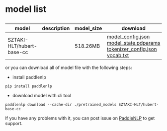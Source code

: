 #  model list

##  

| model  | description | model_size  | download         |
| --- | --- | --- | --- |
|SZTAKI-HLT/hubert-base-cc|  | 518.26MB | [model_config.json](https://bj.bcebos.com/paddlenlp/models/community/SZTAKI-HLT/hubert-base-cc/model_config.json)<br>[model_state.pdparams](https://bj.bcebos.com/paddlenlp/models/community/SZTAKI-HLT/hubert-base-cc/model_state.pdparams)<br>[tokenizer_config.json](https://bj.bcebos.com/paddlenlp/models/community/SZTAKI-HLT/hubert-base-cc/tokenizer_config.json)<br>[vocab.txt](https://bj.bcebos.com/paddlenlp/models/community/SZTAKI-HLT/hubert-base-cc/vocab.txt) |

or you can download all of model file with the following steps:

* install paddlenlp

```shell
pip install paddlenlp
```

* download model with cli tool

```shell
paddlenlp download --cache-dir ./pretrained_models SZTAKI-HLT/hubert-base-cc
```

If you have any problems with it, you can post issue on [PaddleNLP](https://github.com/PaddlePaddle/PaddleNLP) to get support.
